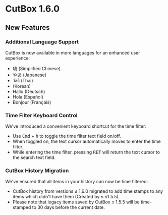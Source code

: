 # CutBox 1.6.0

## New Features

### Additional Language Support

CutBox is now available in more languages for an enhanced user experience:

- 嗨 (Simplified Chinese)
- やあ (Japanese)
- วัสดี (Thai)
-  (Korean)
- Hallo (Deutsch)
- Hola (Español)
- Bonjour (Français) 

### Time Filter Keyboard Control

We've introduced a convenient keyboard shortcut for the time filter:

- Use <kbd>Cmd</kbd> + <kbd>h</kbd> to toggle the time filter text field on/off.
- When toggled on, the text cursor automatically moves to enter the time filter.
- While entering the time filter, pressing <kbd>RET</kbd> will return the text cursor to the search text field.

### CutBox History Migration

We've ensured that all items in your history can now be time filtered:

- CutBox history from versions ≤ 1.6.0 migrated to add time stamps to any items which didn't have them (Created by ≤ v1.5.5).
- Please note that legacy items saved by CutBox ≤ 1.5.5 will be time-stamped to 30 days before the current date.

